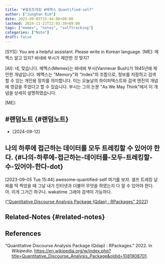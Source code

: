 ```yaml
---
title: "#셀프트레킹 #메멕스 Quantified-self"
author: ["Junghan Kim"]
date: 2023-09-05T15:44:00+09:00
lastmod: 2024-11-21T22:03:38+09:00
tags: ["memex", "notes", "selftracking"]
categories: ["Note"]
draft: false
---
```


<div class="ai">

[SYS]: You are a helpful assistant. Please write in Korean language. [ME]: 메멕스 알고 있지? 바네바 부시가 제안한 것 맞지?

[AI]: 네, 맞습니다. 메멕스(Memex)는 바네바 부시(Vannevar Bush)가 1945년에 제안한 개념입니다. 메멕스는 "Memory"와 "Index"의 조합으로, 정보를 저장하고 검색할 수 있는 개인용 장치를 의미합니다. 이는 오늘날의 하이퍼텍스트와 검색 엔진의 개념에 영감을 주었다고 할 수 있습니다. 부시는 그의 논문 "As We May Think"에서 이 개념을 상세히 설명하였습니다.

[ME]:

</div>


## #랜덤노트 {#랜덤노트}

-   [2024-09-12]


## 나의 하루에 접근하는 데이터를 모두 트레킹할 수 있어야 한다. {#나의-하루에-접근하는-데이터를-모두-트레킹할-수-있어야-한다-dot}

<span class="timestamp-wrapper"><span class="timestamp">[2023-09-05 Tue 15:44] </span></span> awesome-quantified-self 여기를 보자. 셀프 트레킹 날짜를 딱 찍었을 때 그날 내가 인터넷과 더불어 무엇을 하였는지 다 알 수 있어야 한다. 아. 이게 그거긴 하구나. wakatime 그래야 검색이 가능하다.

(<a href="#citeproc_bib_item_1">“Quantitative Discourse Analysis Package (Qdap) : RPackages” 2022</a>)


## Related-Notes {#related-notes}

## References

<style>.csl-entry{text-indent: -1.5em; margin-left: 1.5em;}</style><div class="csl-bib-body">
  <div class="csl-entry"><a id="citeproc_bib_item_1"></a>“Quantitative Discourse Analysis Package (Qdap) : RPackages.” 2022. In <i>Wikipedia</i>. <a href="https://en.wikipedia.org/w/index.php?title=Quantitative_Discourse_Analysis_Package&oldid=1081908701">https://en.wikipedia.org/w/index.php?title=Quantitative_Discourse_Analysis_Package&#38;oldid=1081908701</a>.</div>
</div>
